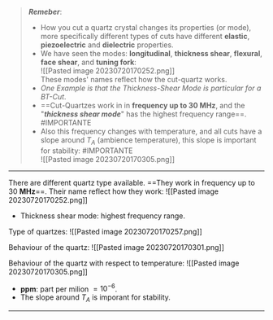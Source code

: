> ***Remeber***:
> - How you cut a quartz crystal changes its properties (or mode), more specifically different types of cuts have different **elastic**, **piezoelectric** and **dielectric** properties.   
> - We have seen the modes: **longitudinal**, **thickness shear**, **flexural**, **face shear**, and **tuning fork**:<br>![[Pasted image 20230720170252.png]]<br>These modes' names reflect how the cut-quartz works.
> - *One Example is that the Thickness-Shear Mode is particular for a BT-Cut*.<br>
> - ==Cut-Quartzes work in in **frequency up to $30$ MHz**, and the "***thickness shear mode***" has the highest frequency range==. #IMPORTANTE 
> - Also this frequency changes with temperature, and all cuts have a slope around $T_A$ (ambience temperature), this slope is important for stability:  #IMPORTANTE <br>![[Pasted image 20230720170305.png]]


---
There are different quartz type available.
==They work in frequency up to $30$ **MHz**==.
Their name reflect how they work:
![[Pasted image 20230720170252.png]]
- Thickness shear mode: highest frequency range.

Type of quartzes:
![[Pasted image 20230720170257.png]]

Behaviour of the quartz:
![[Pasted image 20230720170301.png]]

Behaviour of the quartz with respect to temperature:
![[Pasted image 20230720170305.png]]
- **ppm**: part per milion $= 10^{-6}$.
- The slope around $T_A$ is imporant for stability.

---